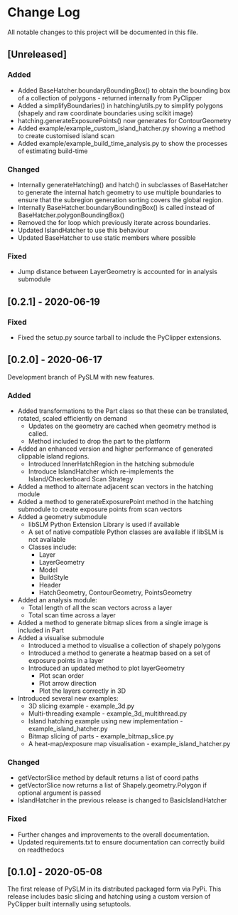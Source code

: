 
# Change Log
All notable changes to this project will be documented in this file.
  
## [Unreleased]

### Added
- Added BaseHatcher.boundaryBoundingBox() to obtain the bounding box of a collection of polygons - returned internally from PyClipper
- Added a simplifyBoundaries() in hatching/utils.py to simplify polygons (shapely and raw coordinate boundaries using scikit image)
- hatching.generateExposurePoints() now generates for ContourGeometry
- Added example/example_custom_island_hatcher.py showing a method to create customised island scan 
- Added example/example_build_time_analysis.py to show the processes of estimating build-time

### Changed
- Internally generateHatching() and hatch() in subclasses of BaseHatcher to generate the internal hatch geometry to use multiple boundaries
to ensure that the subregion generation sorting covers the global region. 
- Internally BaseHatcher.boundaryBoundingBox() is called instead of BaseHatcher.polygonBoundingBox()
- Removed the for loop which previously iterate across boundaries.
- Updated IslandHatcher to use this behaviour 
- Updated BaseHatcher to use static members where possible

### Fixed
- Jump distance between LayerGeometry is accounted for in analysis submodule

## [0.2.1] - 2020-06-19

### Fixed
- Fixed the setup.py source tarball to include the PyClipper extensions. 

## [0.2.0] - 2020-06-17
 
Development branch of PySLM with new features. 
 
### Added
- Added transformations to the Part class so that these can be translated, rotated, scaled efficiently on demand
    - Updates on the geometry are cached when geometry method is called.
    - Method included to drop the part to the platform
- Added an enhanced version and higher performance of generated clippable island regions.
    - Introduced InnerHatchRegion in the hatching submodule
    - Introduce IslandHatcher which re-implements the Island/Checkerboard Scan Strategy
- Added a method to alternate adjacent scan vectors in the hatching module
- Added a method to generateExposurePoint method in the hatching submodule to create exposure points from scan vectors
- Added a geometry submodule
    - libSLM Python Extension Library is used if available
    - A set of native compatible Python classes are available if libSLM is not available
    - Classes include: 
        - Layer
        - LayerGeometry
        - Model
        - BuildStyle
        - Header
        - HatchGeometry, ContourGeometry, PointsGeometry
- Added an analysis module:
    - Total length of all the scan vectors across a layer
    - Total scan time across a layer
- Added a method to generate bitmap slices from a single image is included in Part
- Added a visualise submodule
    - Introduced a method to visualise a collection of shapely polygons
    - Introduced a method to generate a heatmap based on a set of exposure points in a layer
    - Introduced an updated method to plot layerGeometry
        - Plot scan order
        - Plot arrow direction
        - Plot the layers correctly in 3D
- Introduced several new examples:
    - 3D slicing example - example_3d.py
    - Multi-threading example - example_3d_multithread.py
    - Island hatching example using new implementation - example_island_hatcher.py
    - Bitmap slicing of parts - example_bitmap_slice.py
    - A heat-map/exposure map visualisation - example_island_hatcher.py
    
 
### Changed
- getVectorSlice method by default returns a list of coord paths
- getVectorSlice now returns a list of Shapely.geometry.Polygon if optional argument is passed
- IslandHatcher in the previous release is changed to BasicIslandHatcher
 
### Fixed
- Further changes and improvements to the overall documentation. 
- Updated requirements.txt to ensure documentation can correctly build on readthedocs
## [0.1.0] - 2020-05-08
  
  The first release of PySLM in its distributed packaged form via PyPi. This release includes basic slicing and 
  hatching using a custom version of PyClipper built internally using setuptools.
 